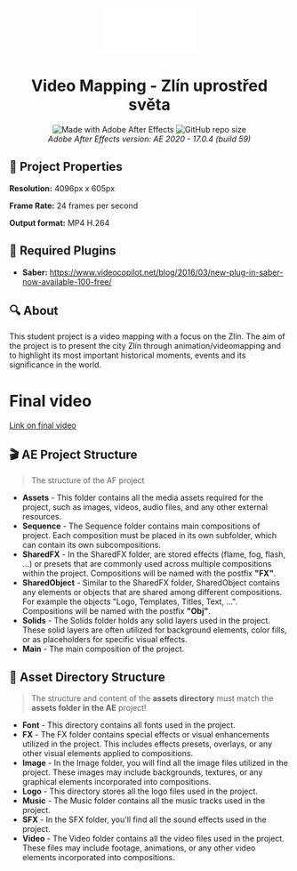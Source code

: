 <div align="center">
  <img src="./Assets/Logo/sempa%20logo.png" width="33%">
  <h1>Video Mapping - Zlín uprostřed světa</h1>
  <div>
    <img alt="Made with Adobe After Effects" src="https://img.shields.io/badge/Adobe%20After%20Effects-9999FF.svg?logo=Adobe%20After%20Effects&logoColor=white">
    <img alt="GitHub repo size" src="https://img.shields.io/github/repo-size/0xMartin/VideoMappingZlin">
  </div>
  <i>Adobe After Effects version: AE 2020 - 17.0.4 (build 59)</i>
</div>

## 🔧 Project Properties

__Resolution:__ 4096px x 605px

__Frame Rate:__ 24 frames per second

__Output format:__ MP4 H.264

## 🔌 Required Plugins

* __Saber:__ https://www.videocopilot.net/blog/2016/03/new-plug-in-saber-now-available-100-free/

## 🔍 About

This student project is a video mapping with a focus on the Zlín. The aim of the project is to present the city Zlín through animation/videomapping and to highlight its most important historical moments, events and its significance in the world.

# Final video

[Link on final video](https://youtu.be/JPxImHH-gW4)

## 🎬 AE Project Structure

> The structure of the AF project

* __Assets__ - This folder contains all the media assets required for the project, such as images, videos, audio files, and any other external resources.
* __Sequence__ - The Sequence folder contains main compositions of project. Each composition must be placed in its own subfolder, which can contain its own subcompositions.
* __SharedFX__ - In the SharedFX folder, are stored effects (flame, fog, flash, ...) or presets that are commonly used across multiple compositions within the project. Compositions will be named with the postfix __"FX"__.
* __SharedObject__ - Similar to the SharedFX folder, SharedObject contains any elements or objects that are shared among different compositions. For example the objects "Logo, Templates, Titles, Text, ...". Compositions will be named with the postfix __"Obj"__.
* __Solids__ - The Solids folder holds any solid layers used in the project. These solid layers are often utilized for background elements, color fills, or as placeholders for specific visual effects.
* __Main__ - The main composition of the project.

## 📁 Asset Directory Structure

> The structure and content of the __assets directory__ must match the __assets folder in the AE__ project!

* __Font__ - This directory contains all fonts used in the project.
* __FX__ - The FX folder contains special effects or visual enhancements utilized in the project. This includes effects presets, overlays, or any other visual elements applied to compositions.
* __Image__ - In the Image folder, you will find all the image files utilized in the project. These images may include backgrounds, textures, or any graphical elements incorporated into compositions.
* __Logo__ - This directory stores all the logo files used in the project.
* __Music__ - The Music folder contains all the music tracks used in the project. 
* __SFX__ - In the SFX folder, you'll find all the sound effects used in the project.
* __Video__ - The Video folder contains all the video files used in the project. These files may include footage, animations, or any other video elements incorporated into compositions.
